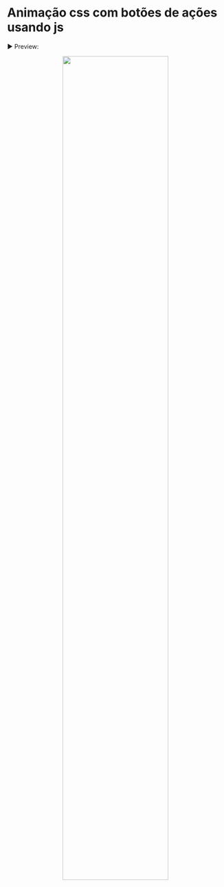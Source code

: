 # Animação css com botões de ações usando js

:arrow_forward: Preview:
<div></div>
<p align="center">
<img src="gifs/pagina.gif" width="70%" >
</p>

